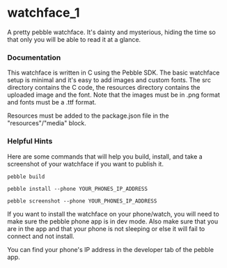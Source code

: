 # watchface_1
A pretty pebble watchface. It's dainty and mysterious, hiding the time so that 
only you will be able to read it at a glance.

###  Documentation
This watchface is written in C using the Pebble SDK. The basic watchface setup 
is minimal and it's easy to add images and custom fonts.
The src directory contains the C code, the resources directory contains the 
uploaded image and the font. Note that the images must be in .png format and fonts 
must be a .ttf format.

Resources must be added to the package.json file in the "resources"/"media" block. 

### Helpful Hints
Here are some commands that will help you build, install, and take a screenshot of
your watchface if you want to publish it.

```
pebble build
```
```
pebble install --phone YOUR_PHONES_IP_ADDRESS
```
```
pebble screenshot --phone YOUR_PHONES_IP_ADDRESS
```

If you want to install the watchface on your phone/watch, you will need to make sure
the pebble phone app is in dev mode. Also make sure that you are in the app and that
your phone is not sleeping or else it will fail to connect and not install. 

You can find your phone's IP address in the developer tab of the pebble app.
